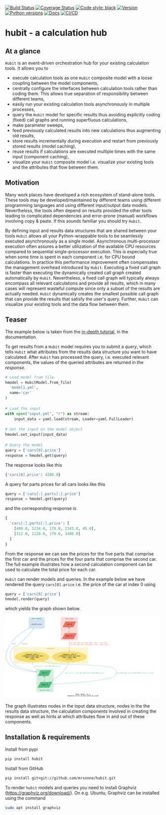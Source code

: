 ﻿[![Build Status](https://travis-ci.com/mrsonne/hubit.svg?branch=master)](https://travis-ci.com/mrsonne/hubit)
[![Coverage Status](https://coveralls.io/repos/github/mrsonne/hubit/badge.svg?branch=master)](https://coveralls.io/github/mrsonne/hubit?branch=master)
[![Code style: black](https://img.shields.io/badge/code%20style-black-000000.svg)](https://github.com/ambv/black)
[![Version](https://img.shields.io/pypi/v/hubit.svg)](https://pypi.python.org/pypi/hubit/)
[![Python versions](https://img.shields.io/pypi/pyversions/hubit.svg)](https://pypi.python.org/pypi/hubit/)
[![Docs](https://github.com/mrsonne/hubit/actions/workflows/docs.yml/badge.svg)](https://github.com/mrsonne/hubit/actions/workflows/docs.yml)
[![CI/CD](https://img.shields.io/badge/Travis-file-blue)](https://github.com/mrsonne/hubit/blob/master/.travis.yml)

# hubit - a calculation hub  

## At a glance

`Hubit` is an event-driven orchestration hub for your existing calculation tools. It allows you to

- execute calculation tools as one `Hubit` composite model with a loose coupling between the model components,
- centrally configure the interfaces between calculation tools rather than coding them. This allows true separation of responsibility between different teams,
- easily run your existing calculation tools asynchronously in multiple processes,
- query the `Hubit` model for specific results thus avoiding explicitly coding (fixed) call graphs and running superfluous calculations,
- make parameter sweeps,
- feed previously calculated results into new calculations thus augmenting old results,
- store results incrementally during execution and restart from previously stored results (model caching),
- reuse results if calculations are executed multiple times with the same input (component caching),
- visualize your `Hubit` composite model i.e. visualize your existing tools and the attributes that flow between them.

## Motivation

Many work places have developed a rich ecosystem of stand-alone tools. These tools may be developed/maintained by different teams using different programming languages and using different input/output data models. Nevertheless, the tools often depend on results provided the other tools leading to complicated dependencies and error-prone (manual) workflows involving copy & paste. If this sounds familiar you should try `Hubit`.

By defining input and results data structures that are shared between your tools `Hubit` allows all your Python-wrappable tools to be seamlessly executed asynchronously as a single model. Asynchronous multi-processor execution often assures a better utilization of the available CPU resources compared to sequential single-processor execution. This is especially true when some time is spent in each component i.e. for CPU bound calculations. In practice this performance improvement often compensates the management overhead introduced by `Hubit`.
Executing a fixed call graph is faster than executing the dynamically created call graph created automatically by `Hubit`. Nevertheless, a fixed call graph will typically always encompass all relevant calculations and provide all results, which in many cases will represent wasteful compute since only a subset of the results are actually needed. `Hubit` dynamically creates the smallest possible call graph that can provide the results that satisfy the user's query. Further, `Hubit` can visualize your existing tools and the data flow between them.

## Teaser

The example below is taken from the [in-depth tutorial](https://mrsonne.github.io/hubit/example-car.html), in the documentation.

To get results from a `Hubit` model requires you to submit a _query_, which tells `Hubit` what attributes from the results data structure you want to have calculated. After `Hubit` has processed the query, i.e. executed relevant components, the values of the queried attributes are returned in the _response_.

```python
# Load model from file
hmodel = HubitModel.from_file(
  'model1.yml',
  name='car'
)

# Load the input
with open("input.yml", "r") as stream:
    input_data = yaml.load(stream, Loader=yaml.FullLoader)

# Set the input on the model object
hmodel.set_input(input_data)

# Query the model
query = ['cars[0].price']
response = hmodel.get(query)
```

The response looks like this

```python
{'cars[0].price': 4280.0}
```

A query for parts prices for all cars looks like this

```python
query = ['cars[:].parts[:].price']
response = hmodel.get(query)
```

and the corresponding response is

```python
{
  'cars[:].parts[:].price': [
    [480.0, 1234.0, 178.0, 2343.0, 45.0],
    [312.0, 1120.0, 178.0, 3400.0]
  ]
}
```

From the response we can see the prices for the five parts that comprise the first car and the prices for the four parts that comprise the second car. The full example illustrates how a second calculation component can be used to calculate the total price for each car.

`Hubit` can render models and queries. In the example below we have rendered the query `cars[0].price` i.e. the price of the car at index 0 using

```python
query = ['cars[0].price']
hmodel.render(query)
```

which yields the graph shown below.

<a target="_blank" rel="noopener noreferrer" href="https://github.com/mrsonne/hubit/blob/master/examples/car/images/query_car_2.png">
  <img src="https://github.com/mrsonne/hubit/raw/master/examples/car/images/query_car_2.png" width="1000" style="max-width:100%;">
</a>

The graph illustrates nodes in the input data structure, nodes in the the results data structure, the calculation components involved in creating the response as well as hints at which attributes flow in and out of these components.

## Installation & requirements

Install from pypi

```sh
pip install hubit
```

Install from GitHub

```sh
pip install git+git://github.com/mrsonne/hubit.git
```

To render `hubit` models and queries you need to install Graphviz (<https://graphviz.org/download/>). On e.g. Ubuntu, Graphviz can be installed using the command

```sh
sudo apt install graphviz
```
